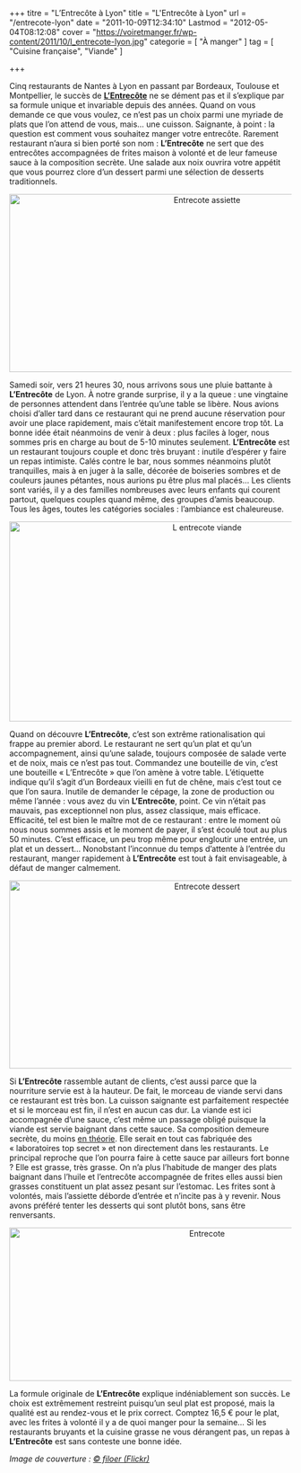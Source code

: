 +++
titre = "L&rsquo;Entrecôte à Lyon"
title = "L'Entrecôte à Lyon"
url = "/entrecote-lyon"
date = "2011-10-09T12:34:10"
Lastmod = "2012-05-04T08:12:08"
cover = "https://voiretmanger.fr/wp-content/2011/10/l_entrecote-lyon.jpg"
categorie = [ "À manger" ]
tag = [ "Cuisine française", "Viande" ]

+++

<p>Cinq restaurants de Nantes à Lyon en passant par Bordeaux, Toulouse et Montpellier, le succès de <strong><a href="http://www.entrecote.fr/">L&rsquo;Entrecôte</a></strong> ne se dément pas et il s&rsquo;explique par sa formule unique et invariable depuis des années. Quand on vous demande ce que vous voulez, ce n&rsquo;est pas un choix parmi une myriade de plats que l&rsquo;on attend de vous, mais… une cuisson. Saignante, à point : la question est comment vous souhaitez manger votre entrecôte. Rarement restaurant n&rsquo;aura si bien porté son nom : <strong>L&rsquo;Entrecôte</strong> ne sert que des entrecôtes accompagnées de frites maison à volonté et de leur fameuse sauce à la composition secrète. Une salade aux noix ouvrira votre appétit que vous pourrez clore d&rsquo;un dessert parmi une sélection de desserts traditionnels.</p>
<div style="text-align: center;"><img class="aligncenter" style="border-style: initial; border-color: initial; border-width: 0px;" src="https://voiretmanger.fr/wp-content/2011/10/entrecote-assiette.jpg" alt="Entrecote assiette" width="690" height="317" border="0" /></div>
<p>Samedi soir, vers 21 heures 30, nous arrivons sous une pluie battante à <strong>L&rsquo;Entrecôte</strong> de Lyon. À notre grande surprise, il y a la queue : une vingtaine de personnes attendent dans l&rsquo;entrée qu&rsquo;une table se libère. Nous avions choisi d&rsquo;aller tard dans ce restaurant qui ne prend aucune réservation pour avoir une place rapidement, mais c&rsquo;était manifestement encore trop tôt. La bonne idée était néanmoins de venir à deux : plus faciles à loger, nous sommes pris en charge au bout de 5-10 minutes seulement. <strong>L&rsquo;Entrecôte</strong> est un restaurant toujours couple et donc très bruyant : inutile d&rsquo;espérer y faire un repas intimiste. Calés contre le bar, nous sommes néanmoins plutôt tranquilles, mais à en juger à la salle, décorée de boiseries sombres et de couleurs jaunes pétantes, nous aurions pu être plus mal placés… Les clients sont variés, il y a des familles nombreuses avec leurs enfants qui courent partout, quelques couples quand même, des groupes d&rsquo;amis beaucoup. Tous les âges, toutes les catégories sociales : l&rsquo;ambiance est chaleureuse.</p>
<div style="text-align: center;"><img class="aligncenter" style="border-style: initial; border-color: initial; border-width: 0px;" src="https://voiretmanger.fr/wp-content/2011/10/l-entrecote-viande.jpg" alt="L entrecote viande" width="690" height="356" border="0" /></div>
<p>Quand on découvre <strong>L&rsquo;Entrecôte</strong>, c&rsquo;est son extrême rationalisation qui frappe au premier abord. Le restaurant ne sert qu&rsquo;un plat et qu&rsquo;un accompagnement, ainsi qu&rsquo;une salade, toujours composée de salade verte et de noix, mais ce n&rsquo;est pas tout. Commandez une bouteille de vin, c&rsquo;est une bouteille &laquo;&nbsp;L&rsquo;Entrecôte&nbsp;&raquo; que l&rsquo;on amène à votre table. L&rsquo;étiquette indique qu&rsquo;il s&rsquo;agit d&rsquo;un Bordeaux vieilli en fut de chêne, mais c&rsquo;est tout ce que l&rsquo;on saura. Inutile de demander le cépage, la zone de production ou même l&rsquo;année : vous avez du vin <strong>L&rsquo;Entrecôte</strong>, point. Ce vin n&rsquo;était pas mauvais, pas exceptionnel non plus, assez classique, mais efficace. Efficacité, tel est bien le maître mot de ce restaurant : entre le moment où nous nous sommes assis et le moment de payer, il s&rsquo;est écoulé tout au plus 50 minutes. C&rsquo;est efficace, un peu trop même pour engloutir une entrée, un plat et un dessert… Nonobstant l&rsquo;inconnue du temps d&rsquo;attente à l&rsquo;entrée du restaurant, manger rapidement à <strong>L&rsquo;Entrecôte</strong> est tout à fait envisageable, à défaut de manger calmement.</p>
<div style="text-align: center;"><img class="aligncenter" style="border-style: initial; border-color: initial; border-width: 0px;" src="https://voiretmanger.fr/wp-content/2011/10/entrecote-dessert.jpg" alt="Entrecote dessert" width="690" height="335" border="0" /></div>
<p>Si <strong>L&rsquo;Entrecôte</strong> rassemble autant de clients, c&rsquo;est aussi parce que la nourriture servie est à la hauteur. De fait, le morceau de viande servi dans ce restaurant est très bon. La cuisson saignante est parfaitement respectée et si le morceau est fin, il n&rsquo;est en aucun cas dur. La viande est ici accompagnée d&rsquo;une sauce, c&rsquo;est même un passage obligé puisque la viande est servie baignant dans cette sauce. Sa composition demeure secrète, du moins <a href="http://www.lemonde.fr/aujourd-hui/article/2007/06/20/le-secret-de-l-entrecote-enfin-devoile_925998_3238.html">en théorie</a>. Elle serait en tout cas fabriquée des &laquo;&nbsp;laboratoires top secret&nbsp;&raquo; et non directement dans les restaurants. Le principal reproche que l&rsquo;on pourra faire à cette sauce par ailleurs fort bonne ? Elle est grasse, très grasse. On n&rsquo;a plus l&rsquo;habitude de manger des plats baignant dans l&rsquo;huile et l&rsquo;entrecôte accompagnée de frites elles aussi bien grasses constituent un plat assez pesant sur l&rsquo;estomac. Les frites sont à volontés, mais l&rsquo;assiette déborde d&rsquo;entrée et n&rsquo;incite pas à y revenir. Nous avons préféré tenter les desserts qui sont plutôt bons, sans être renversants.</p>
<div style="text-align: center;"><img class="aligncenter" style="border-style: initial; border-color: initial; border-width: 0px;" src="https://voiretmanger.fr/wp-content/2011/10/entrecote.jpg" alt="Entrecote" width="690" height="273" border="0" /></div>
<p>La formule originale de <strong>L&rsquo;Entrecôte</strong> explique indéniablement son succès. Le choix est extrêmement restreint puisqu&rsquo;un seul plat est proposé, mais la qualité est au rendez-vous et le prix correct. Comptez 16,5 € pour le plat, avec les frites à volonté il y a de quoi manger pour la semaine… Si les restaurants bruyants et la cuisine grasse ne vous dérangent pas, un repas à <strong>L&rsquo;Entrecôte</strong> est sans conteste une bonne idée.</p>
<p><em>Image de couverture : <a href="http://www.flickr.com/photos/filoer/4963299033/">© filoer (Flickr)</a></em></p>

